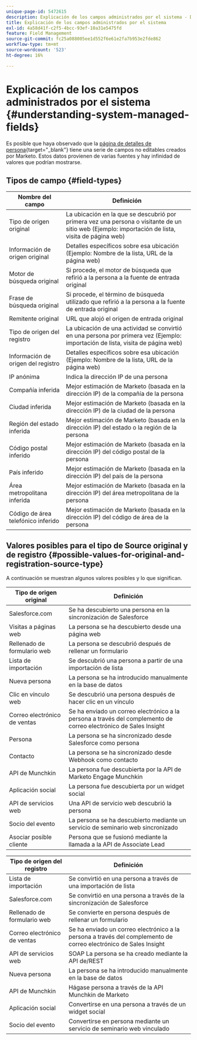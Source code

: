 ```yaml
---
unique-page-id: 5472615
description: Explicación de los campos administrados por el sistema - Documentos de Marketo - Documentación del producto
title: Explicación de los campos administrados por el sistema
exl-id: 4a58d41f-c2f5-4bcc-93ef-10a31e5475fd
feature: Field Management
source-git-commit: fc25a088005ee1d552f6e61e2fa7b953e2fde862
workflow-type: tm+mt
source-wordcount: '523'
ht-degree: 16%

---
```


# Explicación de los campos administrados por el sistema {#understanding-system-managed-fields}

Es posible que haya observado que la [página de detalles de persona](/help/marketo/product-docs/core-marketo-concepts/smart-lists-and-static-lists/managing-people-in-smart-lists/using-the-person-detail-page.md){target="_blank"} tiene una serie de campos no editables creados por Marketo. Estos datos provienen de varias fuentes y hay infinidad de valores que podrían mostrarse.

## Tipos de campo {#field-types}

<table><thead>
  <tr>
    <th>Nombre del campo</th>
    <th>Definición</th>
  </tr></thead>
<tbody>
  <tr>
    <td>Tipo de origen original</td>
    <td>La ubicación en la que se descubrió por primera vez una persona o visitante de un sitio web (Ejemplo: importación de lista, visita de página web)</td>
  </tr>
  <tr>
    <td>Información de origen original</td>
    <td>Detalles específicos sobre esa ubicación (Ejemplo: Nombre de la lista, URL de la página web)</td>
  </tr>
  <tr>
    <td>Motor de búsqueda original</td>
    <td>Si procede, el motor de búsqueda que refirió a la persona a la fuente de entrada original</td>
  </tr>
  <tr>
    <td>Frase de búsqueda original</td>
    <td>Si procede, el término de búsqueda utilizado que refirió a la persona a la fuente de entrada original</td>
  </tr>
  <tr>
    <td>Remitente original</td>
    <td>URL que alojó el origen de entrada original</td>
  </tr>
  <tr>
    <td>Tipo de origen del registro</td>
    <td>La ubicación de una actividad se convirtió en una persona por primera vez (Ejemplo: importación de lista, visita de página web)</td>
  </tr>
  <tr>
    <td>Información de origen del registro</td>
    <td>Detalles específicos sobre esa ubicación (Ejemplo: Nombre de la lista, URL de la página web)</td>
  </tr>
  <tr>
    <td>IP anónima</td>
    <td>Indica la dirección IP de una persona</td>
  </tr>
  <tr>
    <td>Compañía inferida</td>
    <td>Mejor estimación de Marketo (basada en la dirección IP) de la compañía de la persona</td>
  </tr>
  <tr>
    <td>Ciudad inferida</td>
    <td>Mejor estimación de Marketo (basada en la dirección IP) de la ciudad de la persona</td>
  </tr>
  <tr>
    <td>Región del estado inferida</td>
    <td>Mejor estimación de Marketo (basada en la dirección IP) del estado o la región de la persona</td>
  </tr>
  <tr>
    <td>Código postal inferido</td>
    <td>Mejor estimación de Marketo (basada en la dirección IP) del código postal de la persona</td>
  </tr>
  <tr>
    <td>País inferido</td>
    <td>Mejor estimación de Marketo (basada en la dirección IP) del país de la persona</td>
  </tr>
  <tr>
    <td>Área metropolitana inferida</td>
    <td>Mejor estimación de Marketo (basada en la dirección IP) del área metropolitana de la persona</td>
  </tr>
  <tr>
    <td>Código de área telefónico inferido</td>
    <td>Mejor estimación de Marketo (basada en la dirección IP) del código de área de la persona</td>
  </tr>
</tbody></table>

## Valores posibles para el tipo de Source original y de registro {#possible-values-for-original-and-registration-source-type}

A continuación se muestran algunos valores posibles y lo que significan.

<table><thead>
  <tr>
    <th>Tipo de origen original</th>
    <th>Definición</th>
  </tr></thead>
<tbody>
  <tr>
    <td>Salesforce.com</td>
    <td>Se ha descubierto una persona en la sincronización de Salesforce</td>
  </tr>
  <tr>
    <td>Visitas a páginas web</td>
    <td>La persona se ha descubierto desde una página web</td>
  </tr>
  <tr>
    <td>Rellenado de formulario web</td>
    <td>La persona se descubrió después de rellenar un formulario</td>
  </tr>
  <tr>
    <td>Lista de importación</td>
    <td>Se descubrió una persona a partir de una importación de lista</td>
  </tr>
  <tr>
    <td>Nueva persona</td>
    <td>La persona se ha introducido manualmente en la base de datos</td>
  </tr>
  <tr>
    <td>Clic en vínculo web</td>
    <td>Se descubrió una persona después de hacer clic en un vínculo</td>
  </tr>
  <tr>
    <td>Correo electrónico de ventas</td>
    <td>Se ha enviado un correo electrónico a la persona a través del complemento de correo electrónico de Sales Insight</td>
  </tr>
  <tr>
    <td>Persona</td>
    <td>La persona se ha sincronizado desde Salesforce como persona</td>
  </tr>
  <tr>
    <td>Contacto</td>
    <td>La persona se ha sincronizado desde Webhook como contacto</td>
  </tr>
  <tr>
    <td>API de Munchkin</td>
    <td>La persona fue descubierta por la API de Marketo Engage Munchkin</td>
  </tr>
  <tr>
    <td>Aplicación social</td>
    <td>La persona fue descubierta por un widget social</td>
  </tr>
  <tr>
    <td>API de servicios web</td>
    <td>Una API de servicio web descubrió la persona</td>
  </tr>
  <tr>
    <td>Socio del evento</td>
    <td>La persona se ha descubierto mediante un servicio de seminario web sincronizado</td>
  </tr>
  <tr>
    <td>Asociar posible cliente</td>
    <td>Persona que se fusionó mediante la llamada a la API de Associate Lead</td>
  </tr>
</tbody></table>

<table><thead>
  <tr>
    <th>Tipo de origen del registro</th>
    <th>Definición</th>
  </tr></thead>
<tbody>
  <tr>
    <td>Lista de importación</td>
    <td>Se convirtió en una persona a través de una importación de lista</td>
  </tr>
  <tr>
    <td>Salesforce.com</td>
    <td>Se convirtió en una persona a través de la sincronización de Salesforce</td>
  </tr>
  <tr>
    <td>Rellenado de formulario web</td>
    <td>Se convierte en persona después de rellenar un formulario</td>
  </tr>
  <tr>
    <td>Correo electrónico de ventas</td>
    <td>Se ha enviado un correo electrónico a la persona a través del complemento de correo electrónico de Sales Insight</td>
  </tr>
  <tr>
    <td>API de servicios web</td>
    <td>SOAP La persona se ha creado mediante la API de/REST</td>
  </tr>
  <tr>
    <td>Nueva persona</td>
    <td>La persona se ha introducido manualmente en la base de datos</td>
  </tr>
  <tr>
    <td>API de Munchkin</td>
    <td>Hágase persona a través de la API Munchkin de Marketo</td>
  </tr>
  <tr>
    <td>Aplicación social</td>
    <td>Convertirse en una persona a través de un widget social</td>
  </tr>
  <tr>
    <td>Socio del evento</td>
    <td>Convertirse en persona mediante un servicio de seminario web vinculado</td>
  </tr>
</tbody>
</table>
